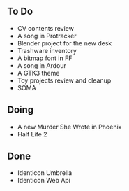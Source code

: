 ## To Do

- CV contents review
- A song in Protracker
- Blender project for the new desk
- Trashware inventory
- A bitmap font in FF
- A song in Ardour
- A GTK3 theme
- Toy projects review and cleanup
- SOMA

## Doing

- A new Murder She Wrote in Phoenix
- Half Life 2

## Done

- Identicon Umbrella
- Identicon Web Api



